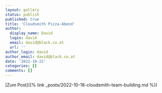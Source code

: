 ```yaml
---
layout: gallery
status: publish
published: true
title: 'Cloudsmith Pizza-Abend'
author:
  display_name: David
  login: david
  email: david@black.co.at
  url: ''
author_login: david
author_email: david@black.co.at
date: '2022-10-22'
categories: []
comments: []
---
```

[Zum Post]({% link _posts/2022-10-18-cloudsmith-team-building.md %})